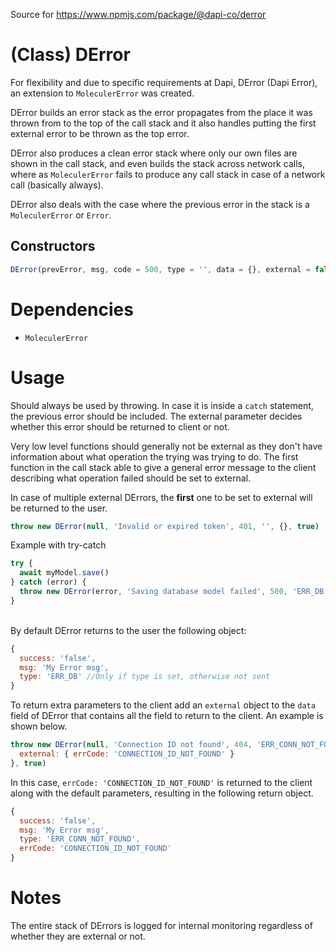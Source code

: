 Source for https://www.npmjs.com/package/@dapi-co/derror

# (Class) DError

For flexibility and due to specific requirements at Dapi, DError (Dapi Error), an extension to `MoleculerError` 
was created.

DError builds an error stack as the error propagates from the place it was thrown from to the top of the call stack
and it also handles putting the first external error to be thrown as the top error. 

DError also produces a clean error stack where only our own files are shown in the call stack, and even builds the
stack across network calls, where as `MoleculerError` fails to produce any call stack in case of a network 
call (basically always).

DError also deals with the case where the previous error in the stack is a `MoleculerError` or `Error`.

## Constructors

```javascript
DError(prevError, msg, code = 500, type = '', data = {}, external = false)
```

# Dependencies

- `MoleculerError`

# Usage

Should always be used by throwing. In case it is inside a `catch` statement, the previous error should be included. The external parameter decides whether this error should be returned to
client or not.

Very low level functions should generally not be external as they don't have information
about what operation the trying was trying to do. The first function in the call stack
able to give a general error message to the client describing what operation failed should
be set to external.

In case of multiple external DErrors, the **first** one to be set to external will be returned
to the user.

```javascript 
throw new DError(null, 'Invalid or expired token', 401, '', {}, true)
```

Example with try-catch

```javascript
try {
  await myModel.save()
} catch (error) {
  throw new DError(error, 'Saving database model failed', 500, 'ERR_DB', {}, true)
}
```
<br>
By default DError returns to the user the following object:

```javascript
{
  success: 'false',
  msg: 'My Error msg',
  type: 'ERR_DB' //Only if type is set, otherwise not sent
}
```

To return extra parameters to the client add an `external` object to the `data` field of
DError that contains all the field to return to the client. An example is shown below.

```javascript
throw new DError(null, 'Connection ID not found', 404, 'ERR_CONN_NOT_FOUND', {
  external: { errCode: 'CONNECTION_ID_NOT_FOUND' }
}, true)
```

In this case, `errCode: 'CONNECTION_ID_NOT_FOUND'` is returned to the client along with
the default parameters, resulting in the following return object.
```javascript
{
  success: 'false',
  msg: 'My Error msg',
  type: 'ERR_CONN_NOT_FOUND',
  errCode: 'CONNECTION_ID_NOT_FOUND'
}
```

# Notes

The entire stack of DErrors is logged for internal monitoring regardless of whether they are external or not.
